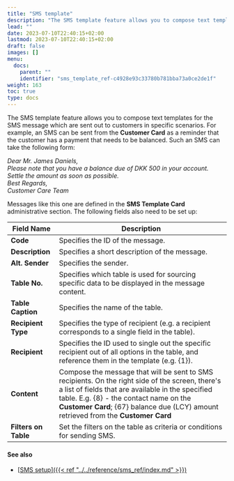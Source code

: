 ```yaml
---
title: "SMS template"
description: "The SMS template feature allows you to compose text templates for the SMS message which are sent out to customers in specific scenarios. For example, an SMS can be sent from the Customer Card as a reminder that the customer has a payment that needs to be balanced."
lead: ""
date: 2023-07-10T22:40:15+02:00
lastmod: 2023-07-10T22:40:15+02:00
draft: false
images: []
menu:
  docs:
    parent: ""
    identifier: "sms_template_ref-c4928e93c33780b781bba73a0ce2de1f"
weight: 163
toc: true
type: docs
---
```


The SMS template feature allows you to compose text templates for the SMS message which are sent out to customers in specific scenarios. For example, an SMS can be sent from the **Customer Card** as a reminder that the customer has a payment that needs to be balanced. Such an SMS can take the following form:

*Dear  Mr. James Daniels,*      
*Please note that you have a balance due of DKK 500 in your account.*      
*Settle the amount as soon as possible.*      
*Best Regards,*      
*Customer Care Team*        

Messages like this one are defined in the **SMS Template Card** administrative section. The following fields also need to be set up:

| Field Name      | Description |
| ----------- | ----------- |
| **Code** | Specifies the ID of the message. |
| **Description** | Specifies a short description of the message. |
| **Alt. Sender** | Specifies the sender. |
| **Table No.** | Specifies which table is used for sourcing specific data to be displayed in the message content. | 
| **Table Caption** | Specifies the name of the table. |
| **Recipient Type** | Specifies the type of recipient (e.g. a recipient corresponds to a single field in the table). |
| **Recipient** | Specifies the ID used to single out the specific recipient out of all options in the table, and reference them in the template (e.g. {1}). |
| **Content** | Compose the message that will be sent to SMS recipients. On the right side of the screen, there's a list of fields that are available in the specified table. E.g. {8} - the contact name on the **Customer Card**; {67} balance due (LCY) amount retrieved from the **Customer Card** | 
| **Filters on Table** | Set the filters on the table as criteria or conditions for sending SMS. |

#### See also

- [<ins>SMS setup<ins>]({{< ref "../../reference/sms_ref/index.md" >}})